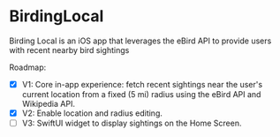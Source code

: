 # BirdingLocal
Birding Local is an iOS app that leverages the eBird API to provide users with recent nearby bird sightings

Roadmap:
- [x] V1: Core in-app experience: fetch recent sightings near the user's current location from a fixed (5 mi) radius using the eBird API and Wikipedia API.
- [x] V2: Enable location and radius editing.
- [ ] V3: SwiftUI widget to display sightings on the Home Screen.
